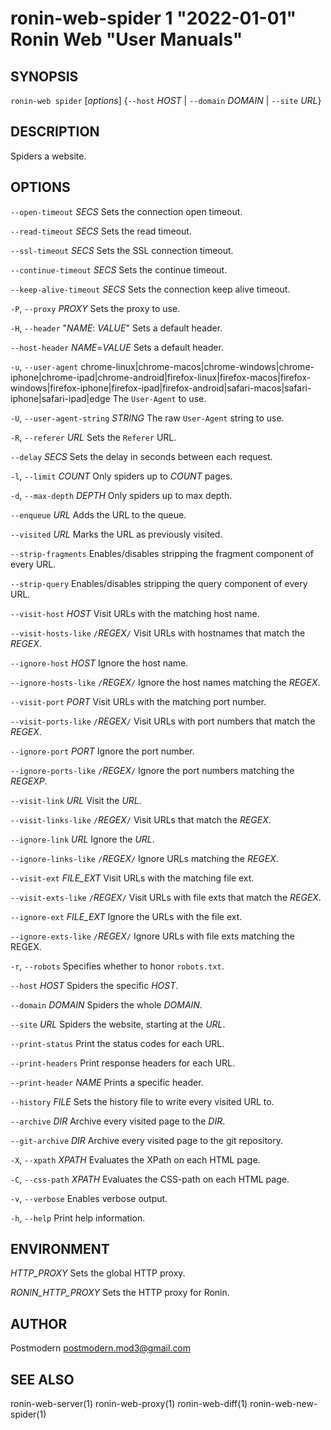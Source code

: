 # ronin-web-spider 1 "2022-01-01" Ronin Web "User Manuals"

## SYNOPSIS

`ronin-web spider` [*options*] {`--host` *HOST* \| `--domain` *DOMAIN* \| `--site` *URL*}

## DESCRIPTION

Spiders a website.

## OPTIONS

`--open-timeout` *SECS*
  Sets the connection open timeout.

`--read-timeout` *SECS*
  Sets the read timeout.

`--ssl-timeout` *SECS*
  Sets the SSL connection timeout.

`--continue-timeout` *SECS*
  Sets the continue timeout.

`--keep-alive-timeout` *SECS*
  Sets the connection keep alive timeout.

`-P`, `--proxy` *PROXY*
  Sets the proxy to use.

`-H`, `--header` "*NAME*: *VALUE*"
  Sets a default header.

`--host-header` *NAME*=*VALUE*
  Sets a default header.

`-u`, `--user-agent` chrome-linux|chrome-macos|chrome-windows|chrome-iphone|chrome-ipad|chrome-android|firefox-linux|firefox-macos|firefox-windows|firefox-iphone|firefox-ipad|firefox-android|safari-macos|safari-iphone|safari-ipad|edge
  The `User-Agent` to use.

`-U`, `--user-agent-string` *STRING*
  The raw `User-Agent` string to use.

`-R`, `--referer` *URL*
  Sets the `Referer` URL.

`--delay` *SECS*
  Sets the delay in seconds between each request.

`-l`, `--limit` *COUNT*
  Only spiders up to *COUNT* pages.

`-d`, `--max-depth` *DEPTH*
  Only spiders up to max depth.

`--enqueue` *URL*
  Adds the URL to the queue.

`--visited` *URL*
  Marks the URL as previously visited.

`--strip-fragments`
  Enables/disables stripping the fragment component of every URL.

`--strip-query`
  Enables/disables stripping the query component of every URL.

`--visit-host` *HOST*
  Visit URLs with the matching host name.

`--visit-hosts-like` `/`*REGEX*`/`
  Visit URLs with hostnames that match the *REGEX*.

`--ignore-host` *HOST*
  Ignore the host name.

`--ignore-hosts-like` `/`*REGEX*`/`
  Ignore the host names matching the *REGEX*.

`--visit-port` *PORT*
  Visit URLs with the matching port number.

`--visit-ports-like` `/`*REGEX*`/`
  Visit URLs with port numbers that match the *REGEX*.

`--ignore-port` *PORT*
  Ignore the port number.

`--ignore-ports-like` `/`*REGEX*`/`
  Ignore the port numbers matching the *REGEXP*.

`--visit-link` *URL*
  Visit the *URL*.

`--visit-links-like` `/`*REGEX*`/`
  Visit URLs that match the *REGEX*.

`--ignore-link` *URL*
  Ignore the *URL*.

`--ignore-links-like` `/`*REGEX*`/`
  Ignore URLs matching the *REGEX*.

`--visit-ext` *FILE_EXT*
  Visit URLs with the matching file ext.

`--visit-exts-like` `/`*REGEX*`/`
  Visit URLs with file exts that match the *REGEX*.

`--ignore-ext` *FILE_EXT*
  Ignore the URLs with the file ext.

`--ignore-exts-like` `/`*REGEX*`/`
  Ignore URLs with file exts matching the REGEX.

`-r`, `--robots`
  Specifies whether to honor `robots.txt`.

`--host` *HOST*
  Spiders the specific *HOST*.

`--domain` *DOMAIN*
  Spiders the whole *DOMAIN*.

`--site` *URL*
  Spiders the website, starting at the *URL*.

`--print-status`
  Print the status codes for each URL.

`--print-headers`
  Print response headers for each URL.

`--print-header` *NAME*
  Prints a specific header.

`--history` *FILE*
  Sets the history file to write every visited URL to.

`--archive` *DIR*
  Archive every visited page to the *DIR*.

`--git-archive` *DIR*
  Archive every visited page to the git repository.

`-X`, `--xpath` *XPATH*
  Evaluates the XPath on each HTML page.

`-C`, `--css-path` *XPATH*
  Evaluates the CSS-path on each HTML page.

`-v`, `--verbose`
  Enables verbose output.

`-h`, `--help`
  Print help information.

## ENVIRONMENT

*HTTP_PROXY*
	Sets the global HTTP proxy.

*RONIN_HTTP_PROXY*
    Sets the HTTP proxy for Ronin.

## AUTHOR

Postmodern <postmodern.mod3@gmail.com>

## SEE ALSO

ronin-web-server(1) ronin-web-proxy(1) ronin-web-diff(1) ronin-web-new-spider(1)
